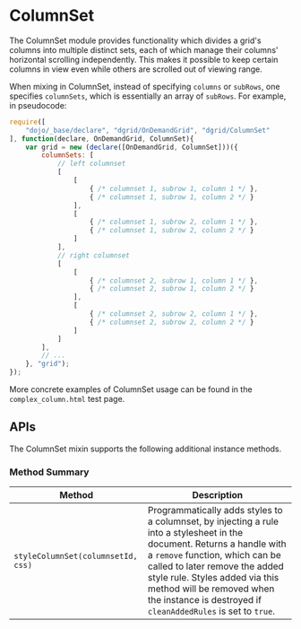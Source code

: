 # ColumnSet

The ColumnSet module provides functionality which divides a grid's columns into
multiple distinct sets, each of which manage their columns' horizontal scrolling
independently. This makes it possible to keep certain columns in view even while
others are scrolled out of viewing range.

When mixing in ColumnSet, instead of specifying `columns` or `subRows`, one
specifies `columnSets`, which is essentially an array of `subRows`. For example,
in pseudocode:

```js
require([
    "dojo/_base/declare", "dgrid/OnDemandGrid", "dgrid/ColumnSet"
], function(declare, OnDemandGrid, ColumnSet){
    var grid = new (declare([OnDemandGrid, ColumnSet]))({
        columnSets: [
            // left columnset
            [
                [
                    { /* columnset 1, subrow 1, column 1 */ },
                    { /* columnset 1, subrow 1, column 2 */ }
                ],
                [
                    { /* columnset 1, subrow 2, column 1 */ },
                    { /* columnset 1, subrow 2, column 2 */ }
                ]
            ],
            // right columnset
            [
                [
                    { /* columnset 2, subrow 1, column 1 */ },
                    { /* columnset 2, subrow 1, column 2 */ }
                ],
                [
                    { /* columnset 2, subrow 2, column 1 */ },
                    { /* columnset 2, subrow 2, column 2 */ }
                ]
            ]
        ],
        // ...
    }, "grid");
});
```

More concrete examples of ColumnSet usage can be found in the
`complex_column.html` test page.

## APIs

The ColumnSet mixin supports the following additional instance methods.

### Method Summary
Method | Description
------ | -----------
`styleColumnSet(columnsetId, css)` | Programmatically adds styles to a columnset, by injecting a rule into a stylesheet in the document.  Returns a handle with a `remove` function, which can be called to later remove the added style rule.  Styles added via this method will be removed when the instance is destroyed if `cleanAddedRules` is set to `true`.